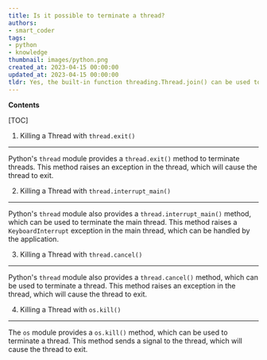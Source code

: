 ```yaml
---
title: Is it possible to terminate a thread?
authors:
- smart_coder
tags:
- python
- knowledge
thumbnail: images/python.png
created_at: 2023-04-15 00:00:00
updated_at: 2023-04-15 00:00:00
tldr: Yes, the built-in function threading.Thread.join() can be used to terminate a thread in Python.
---
```


**Contents**

[TOC]

1. Killing a Thread with `thread.exit()`
---------------------------------------
Python's `thread` module provides a `thread.exit()` method to terminate threads. This method raises an exception in the thread, which will cause the thread to exit.

2. Killing a Thread with `thread.interrupt_main()`
--------------------------------------------------
Python's `thread` module also provides a `thread.interrupt_main()` method, which can be used to terminate the main thread. This method raises a `KeyboardInterrupt` exception in the main thread, which can be handled by the application.

3. Killing a Thread with `thread.cancel()`
-----------------------------------------
Python's `thread` module also provides a `thread.cancel()` method, which can be used to terminate a thread. This method raises an exception in the thread, which will cause the thread to exit.

4. Killing a Thread with `os.kill()`
------------------------------------
The `os` module provides a `os.kill()` method, which can be used to terminate a thread. This method sends a signal to the thread, which will cause the thread to exit.
